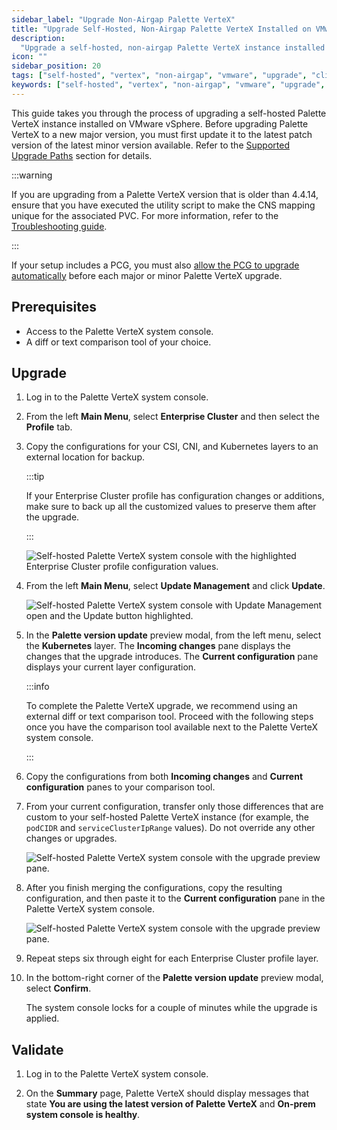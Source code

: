 ```yaml
---
sidebar_label: "Upgrade Non-Airgap Palette VerteX"
title: "Upgrade Self-Hosted, Non-Airgap Palette VerteX Installed on VMware"
description:
  "Upgrade a self-hosted, non-airgap Palette VerteX instance installed on VMware vSphere using the Palette CLI."
icon: ""
sidebar_position: 20
tags: ["self-hosted", "vertex", "non-airgap", "vmware", "upgrade", "cli"]
keywords: ["self-hosted", "vertex", "non-airgap", "vmware", "upgrade", "cli"]
---
```


This guide takes you through the process of upgrading a self-hosted Palette VerteX instance installed on VMware vSphere.
Before upgrading Palette VerteX to a new major version, you must first update it to the latest patch version of the
latest minor version available. Refer to the [Supported Upgrade Paths](./upgrade.md#supported-upgrade-paths) section for
details.

:::warning

If you are upgrading from a Palette VerteX version that is older than 4.4.14, ensure that you have executed the utility
script to make the CNS mapping unique for the associated PVC. For more information, refer to the
[Troubleshooting guide](../../../../troubleshooting/enterprise-install.md#scenario---non-unique-vsphere-cns-mapping).

:::

If your setup includes a PCG, you must also
[allow the PCG to upgrade automatically](../../../../clusters/pcg/manage-pcg/pcg-upgrade.md) before each major or minor
Palette VerteX upgrade.

## Prerequisites

- Access to the Palette VerteX system console.
- A diff or text comparison tool of your choice.

## Upgrade

1. Log in to the Palette VerteX system console.

2. From the left **Main Menu**, select **Enterprise Cluster** and then select the **Profile** tab.

3. Copy the configurations for your CSI, CNI, and Kubernetes layers to an external location for backup.

   :::tip

   If your Enterprise Cluster profile has configuration changes or additions, make sure to back up all the customized
   values to preserve them after the upgrade.

   :::

   ![Self-hosted Palette VerteX system console with the highlighted Enterprise Cluster profile configuration values.](/enterprise-version_upgrade-upgrade_vmware_non-airgap_copy_configurations.webp)

4. From the left **Main Menu**, select **Update Management** and click **Update**.

   ![Self-hosted Palette VerteX system console with Update Management open and the Update button highlighted.](/enterprise-version_upgrade-upgrade_vmware_non-airgap_update.webp)

5. In the **Palette version update** preview modal, from the left menu, select the **Kubernetes** layer. The **Incoming
   changes** pane displays the changes that the upgrade introduces. The **Current configuration** pane displays your
   current layer configuration.

   :::info

   To complete the Palette VerteX upgrade, we recommend using an external diff or text comparison tool. Proceed with the
   following steps once you have the comparison tool available next to the Palette VerteX system console.

   :::

6. Copy the configurations from both **Incoming changes** and **Current configuration** panes to your comparison tool.

7. From your current configuration, transfer only those differences that are custom to your self-hosted Palette VerteX
   instance (for example, the `podCIDR` and `serviceClusterIpRange` values). Do not override any other changes or
   upgrades.

   ![Self-hosted Palette VerteX system console with the upgrade preview pane.](/enterprise-version_upgrade-upgrade_vmware_diff-checker.webp)

8. After you finish merging the configurations, copy the resulting configuration, and then paste it to the **Current
   configuration** pane in the Palette VerteX system console.

   ![Self-hosted Palette VerteX system console with the upgrade preview pane.](/enterprise-version_upgrade-upgrade_vmware_palette-upgrade-preview.webp)

9. Repeat steps six through eight for each Enterprise Cluster profile layer.

10. In the bottom-right corner of the **Palette version update** preview modal, select **Confirm**.

    The system console locks for a couple of minutes while the upgrade is applied.

## Validate

1. Log in to the Palette VerteX system console.

2. On the **Summary** page, Palette VerteX should display messages that state **You are using the latest version of
   Palette VerteX** and **On-prem system console is healthy**.
